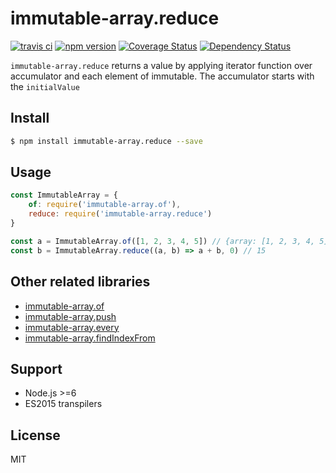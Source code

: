# immutable-array.reduce

[![travis ci][1]][2]
[![npm version][3]][4]
[![Coverage Status][5]][6]
[![Dependency Status][7]][8]

`immutable-array.reduce` returns a value by applying iterator function over accumulator and each element of immutable. The accumulator starts with the `initialValue`

## Install

``` bash
$ npm install immutable-array.reduce --save
```

## Usage
``` javascript
const ImmutableArray = {
    of: require('immutable-array.of'),
    reduce: require('immutable-array.reduce')
}

const a = ImmutableArray.of([1, 2, 3, 4, 5]) // {array: [1, 2, 3, 4, 5], length: 5}
const b = ImmutableArray.reduce((a, b) => a + b, 0) // 15
```

## Other related libraries
- [immutable-array.of]()
- [immutable-array.push]()
- [immutable-array.every]()
- [immutable-array.findIndexFrom]()

## Support
- Node.js >=6
- ES2015 transpilers

## License
MIT

  [1]: https://travis-ci.org/xgbuils/immutable-array.reduce.svg?branch=master
  [2]: https://travis-ci.org/xgbuils/immutable-array.reduce
  [3]: https://badge.fury.io/js/immutable-array.reduce.svg
  [4]: https://badge.fury.io/js/immutable-array.reduce
  [5]: https://coveralls.io/repos/github/xgbuils/immutable-array.reduce/badge.svg?branch=master
  [6]: https://coveralls.io/github/xgbuils/immutable-array.reduce?branch=master
  [7]: https://david-dm.org/xgbuils/immutable-array.reduce.svg
  [8]: https://david-dm.org/xgbuils/immutable-array.reduce
